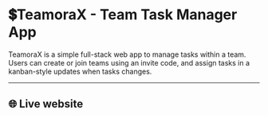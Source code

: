 # 💲TeamoraX - Team Task Manager App

TeamoraX is a simple full-stack web app to manage tasks within a team. Users can create or join teams using an invite code, and assign tasks in a kanban-style updates when tasks changes.

---

## 🌐 Live website
